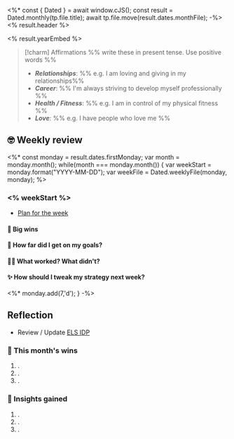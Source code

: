 <%* const { Dated } = await window.cJS();
const result = Dated.monthly(tp.file.title);
await tp.file.move(result.dates.monthFile);
-%><% result.header %>

<% result.yearEmbed %>

> [!charm] Affirmations
> %% write these in present tense. Use positive words %%
> - ***Relationships***: %% e.g. I am loving and giving in my relationships%%
> - ***Career***: %% I'm always striving to develop myself professionally %%
> - ***Health / Fitness***: %% e.g. I am in control of my physical fitness %%
> - ***Love***: %% e.g. I have people who love me %%
> 

## 🤓 Weekly review
<%* const monday = result.dates.firstMonday;
  var month = monday.month();
  while(month === monday.month()) {
    var weekStart = monday.format("YYYY-MM-DD");
    var weekFile = Dated.weeklyFile(monday, monday);
%>
### <% weekStart %>
- [Plan for the week](<% weekFile %>)

#### 🎉 Big wins 
#### 🎯 How far did I get on my goals?
#### 👩‍🎓 What worked? What didn't?
#### ✨ How should I tweak my strategy next week?


<%* monday.add(7,'d');
}
-%>

## Reflection

- Review / Update [ELS IDP](https://docs.google.com/document/d/14cENygECfmioPNWA5xiBenF_9hM6FoofrOINlrtOKak/edit)

### 🎉 This month's wins
1. .
2. . 
3. . 

### 🙌 Insights gained
1. .
2. .
3. .

